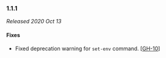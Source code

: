 ### 1.1.1

_Released 2020 Oct 13_

#### Fixes

- Fixed deprecation warning for `set-env` command. [[GH-10](https://github.com/AdoptOpenJDK/install-jdk/issues/10)]